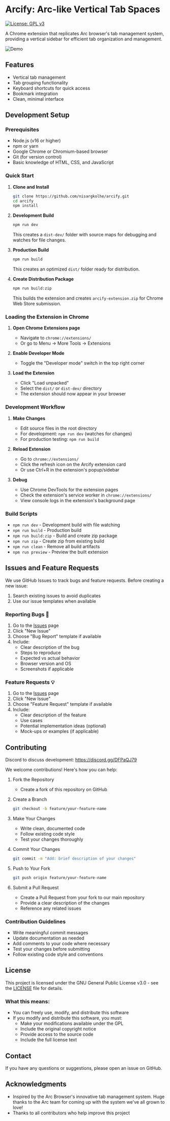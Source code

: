 # Arcify: Arc-like Vertical Tab Spaces

[![License: GPL v3](https://img.shields.io/badge/License-GPLv3-blue.svg)](https://www.gnu.org/licenses/gpl-3.0)

A Chrome extension that replicates Arc browser's tab management system, providing a vertical sidebar for efficient tab organization and management.

![Demo](assets/extension.gif)

## Features

- Vertical tab management
- Tab grouping functionality
- Keyboard shortcuts for quick access
- Bookmark integration
- Clean, minimal interface

## Development Setup

### Prerequisites

- Node.js (v16 or higher)
- npm or yarn
- Google Chrome or Chromium-based browser
- Git (for version control)
- Basic knowledge of HTML, CSS, and JavaScript

### Quick Start

1. **Clone and Install**
   ```bash
   git clone https://github.com/nisargkolhe/arcify.git
   cd arcify
   npm install
   ```

2. **Development Build**
   ```bash
   npm run dev
   ```
   This creates a `dist-dev/` folder with source maps for debugging and watches for file changes.

3. **Production Build**
   ```bash
   npm run build
   ```
   This creates an optimized `dist/` folder ready for distribution.

4. **Create Distribution Package**
   ```bash
   npm run build:zip
   ```
   This builds the extension and creates `arcify-extension.zip` for Chrome Web Store submission.

### Loading the Extension in Chrome

1. **Open Chrome Extensions page**
   - Navigate to `chrome://extensions/`
   - Or go to Menu → More Tools → Extensions

2. **Enable Developer Mode**
   - Toggle the "Developer mode" switch in the top right corner

3. **Load the Extension**
   - Click "Load unpacked"
   - Select the `dist/` or `dist-dev/` directory
   - The extension should now appear in your browser

### Development Workflow

1. **Make Changes**
   - Edit source files in the root directory
   - For development: `npm run dev` (watches for changes)
   - For production testing: `npm run build`

2. **Reload Extension**
   - Go to `chrome://extensions/`
   - Click the refresh icon on the Arcify extension card
   - Or use Ctrl+R in the extension's popup/sidebar

3. **Debug**
   - Use Chrome DevTools for the extension pages
   - Check the extension's service worker in `chrome://extensions/`
   - View console logs in the extension's background page

### Build Scripts

- `npm run dev` - Development build with file watching
- `npm run build` - Production build
- `npm run build:zip` - Build and create zip package
- `npm run zip` - Create zip from existing build
- `npm run clean` - Remove all build artifacts
- `npm run preview` - Preview the built extension

## Issues and Feature Requests

We use GitHub Issues to track bugs and feature requests. Before creating a new issue:

1. Search existing issues to avoid duplicates
2. Use our issue templates when available

### Reporting Bugs 🐛

1. Go to the [Issues](https://github.com/nisargkolhe/arcify/issues) page
2. Click "New Issue"
3. Choose "Bug Report" template if available
4. Include:
   - Clear description of the bug
   - Steps to reproduce
   - Expected vs actual behavior
   - Browser version and OS
   - Screenshots if applicable

### Feature Requests 💡

1. Go to the [Issues](https://github.com/nisargkolhe/arcify/issues) page
2. Click "New Issue"
3. Choose "Feature Request" template if available
4. Include:
   - Clear description of the feature
   - Use cases
   - Potential implementation ideas (optional)
   - Mock-ups or examples (if applicable)

## Contributing

Discord to discuss development: https://discord.gg/DFPaQJ79

We welcome contributions! Here's how you can help:

1. Fork the Repository
   - Create a fork of this repository on GitHub

2. Create a Branch
   ```bash
   git checkout -b feature/your-feature-name
   ```

3. Make Your Changes
   - Write clean, documented code
   - Follow existing code style
   - Test your changes thoroughly

4. Commit Your Changes
   ```bash
   git commit -m "Add: brief description of your changes"
   ```

5. Push to Your Fork
   ```bash
   git push origin feature/your-feature-name
   ```

6. Submit a Pull Request
   - Create a Pull Request from your fork to our main repository
   - Provide a clear description of the changes
   - Reference any related issues

### Contribution Guidelines

- Write meaningful commit messages
- Update documentation as needed
- Add comments to your code where necessary
- Test your changes before submitting
- Follow existing code style and conventions

## License

This project is licensed under the GNU General Public License v3.0 - see the [LICENSE](LICENSE) file for details.

### What this means:

- You can freely use, modify, and distribute this software
- If you modify and distribute this software, you must:
  - Make your modifications available under the GPL
  - Include the original copyright notice
  - Provide access to the source code
  - Include the full license text

## Contact

If you have any questions or suggestions, please open an issue on GitHub.

## Acknowledgments

- Inspired by the Arc Browser's innovative tab management system. Huge thanks to the Arc team for coming up with the system we've all grown to love!
- Thanks to all contributors who help improve this project 